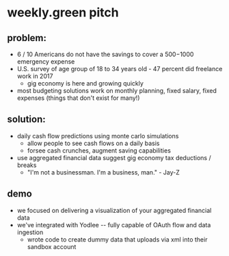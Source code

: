 # weekly.green pitch

## problem:
- 6 / 10 Americans do not have the savings to cover a $500-$1000 emergency expense
- U.S. survey of age group of 18 to 34 years old - 47 percent did freelance work in 2017
  - gig economy is here and growing quickly
- most budgeting solutions work on monthly planning, fixed salary, fixed expenses (things that don't exist for many!)

## solution:
- daily cash flow predictions using monte carlo simulations
  - allow people to see cash flows on a daily basis
  - forsee cash crunches, augment saving capabilities
- use aggregated financial data suggest gig economy tax deductions / breaks
  - "I'm not a businessman. I'm a business, man." - Jay-Z

## demo
- we focused on delivering a visualization of your aggregated financial data
- we've integrated with Yodlee -- fully capable of OAuth flow and data ingestion
  - wrote code to create dummy data that uploads via xml into their sandbox account
